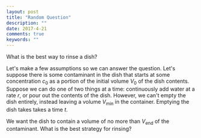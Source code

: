 ```yaml
---
layout: post
title: "Random Question"
description: ""
date: 2017-4-21
comments: true
keywords: ""
---
```


What is the best way to rinse a dish?

Let's make a few assumptions so we can answer the question.
Let's suppose there is some contaminant in the dish that starts at some
concentration $c_0$ as a portion of the initial volume $V_0$
of the dish contents.
Suppose we can do one of two things at a time: continuously add water at a rate $r$,
or pour out the contents of the dish. However, we can't empty the dish entirely,
instead leaving a volume $V_\min$ in the container. Emptying the dish takes takes a
time $t$.

We want the dish to contain a volume of no more than $V_\text{end}$ of the
contaminant. What is the best strategy for rinsing?
